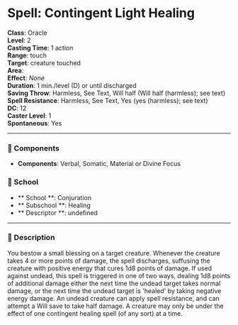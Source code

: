 
# Spell: Contingent Light Healing
**Class**: Oracle  
**Level**: 2  
**Casting Time**: 1 action  
**Range**: touch  
**Target**: creature touched  
**Area**:   
**Effect**: _None_  
**Duration**: 1 min./level (D) or until discharged  
**Saving Throw**: Harmless, See Text, Will half (Will half (harmless); see text)  
**Spell Resistance**: Harmless, See Text, Yes (yes (harmless); see text)  
**DC**: 12  
**Caster Level**: 1  
**Spontaneous**: Yes

---

### 🔮 Components
- **Components**: Verbal, Somatic, Material or Divine Focus

### 🏫 School
- ** School **: Conjuration
- ** Subschool **: Healing
- ** Descriptor **: undefined
---

### 📜 Description
You bestow a small blessing on a target creature. Whenever the creature takes 4 or more points of damage, the spell discharges, suffusing the creature with positive energy that cures 1d8 points of damage. If used against undead, this spell is triggered in one of two ways, dealing 1d8 points of additional damage either the next time the undead target takes normal damage, or the next time the undead target is 'healed' by taking negative energy damage. An undead creature can apply spell resistance, and can attempt a Will save to take half damage. A creature may only be under the effect of one contingent healing spell (of any sort) at a time.
